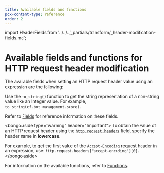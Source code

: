 ```yaml
---
title: Available fields and functions
pcx-content-type: reference
order: 2
---
```


import HeaderFields from '../../../_partials/transform/_header-modification-fields.md';

# Available fields and functions for HTTP request header modification

The available fields when setting an HTTP request header value using an expression are the following:

<HeaderFields />

Use the `to_string()` function to get the string representation of a non-string value like an Integer value. For example, `to_string(cf.bot_management.score)`.

Refer to [Fields](https://developers.cloudflare.com/firewall/cf-firewall-language/fields) for reference information on these fields.

<bongo:aside type="warning" header="Important">
To obtain the value of an HTTP request header using the [`http.request.headers`](https://developers.cloudflare.com/firewall/cf-firewall-language/fields#field-http-request-headers) field, specify the header name in **lowercase**.

For example, to get the first value of the `Accept-Encoding` request header in an expression, use: `http.request.headers["accept-encoding"][0]`.
</bongo:aside>

For information on the available functions, refer to [Functions](https://developers.cloudflare.com/firewall/cf-firewall-language/functions).
